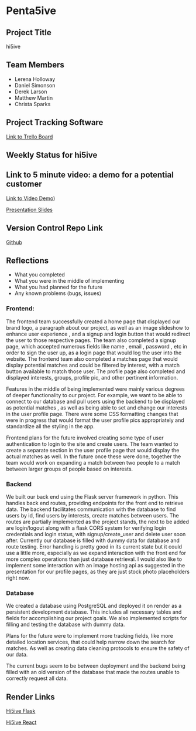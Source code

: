 # Penta5ive

## Project Title
hi5ive

## Team Members
- Lerena Holloway
- Daniel Simonson
- Derek Larson
- Matthew Martin
- Christa Sparks

## Project Tracking Software
[Link to Trello Board](https://trello.com/b/sBgqNqyE)


## Weekly Status for hi5ive

## Link to 5 minute video: a demo for a potential customer
[Link to Video Demo](https://youtu.be/8SnDZlPyweA?si=qKxDhncBXccCmSz4))

[Presentation Slides](https://docs.google.com/presentation/d/18C0lSGMVN8QgwIJdxYUt9PAw9BzccHCpdvyjWSQA7qU/edit?usp=sharing)


## Version Control Repo Link
[Github](https://github.com/Team5CSPB/hi5ive)

## Reflections

* What you completed
* What you were in the middle of implementing
* What you had planned for the future
* Any known problems (bugs, issues)

### Frontend: ###

The frontend team successfully created a home page that displayed our brand logo, a paragraph about our project, as well as an image slideshow to enhance user experience , and a signup and login button that would  redirect the user to those respective pages. The team also completed a signup page, which accepted numerous fields like name , email , password , etc in order to sign the user up, as a login page that would log the user into the website. The frontend team also completed a matches page that would display potential matches and could be filtered by interest, with a match button available to match those user. The profile page also completed and displayed interests, groups, profile pic, and other pertinent information. 


Features in the middle of being implemented were mainly various degrees of deeper functionality to our project. For example, we want to be able to connect to our database and pull users using the backend to be displayed as potential matches , as well as being able to set and change our interests in the user profile page. There were some CSS formatting changes that were in progress that would format the user profile pics appropriately and standardize all the styling in the app. 

Frontend plans for the future involved creating some type of user authentication to login to the site and create users. The team wanted to create a separate section in the user profile page that would display the actual matches as well. In the future once these were done, together the team would work on expanding a match between two people to a match between larger groups of people based on interests.

### Backend ###

We built our back end using the Flask server framework in python. This handles back end routes, providing endpoints for the front end to retrieve data. The backend facilitates communication with the database to find users by id, find users by interests, create matches between users. The routes are partially implemented as the project stands, the next to be added are login/logout along with a flask CORS system for verifying login credentials and login status, with signup/create_user and delete user soon after. Currently our database is filled with dummy data for database and route testing. Error handling is pretty good in its current state but it could use a little more, especially as we expand interaction with the front end for more complex operations than just database retrieval. I would also like to implement some interaction with an image hosting api as suggested in the presentation for our profile pages, as they are just stock photo placeholders right now.

### Database ###

We created a database using PostgreSQL and deployed it on render as a persistent development database. This includes all necessary tables and fields for accomplishing our project goals. We also implemented scripts for filling and testing the database with dummy data.

Plans for the future were to implement more tracking fields, like more detailed location services, that could help narrow down the search for matches. As well as creating data cleaning protocols to ensure the safety of our data.

The current bugs seem to be between deployment and the backend being filled with an old version of the database that made the routes unable to correctly request all data. 

## Render Links
[Hi5ive Flask](https://hi5ive-flask.onrender.com)

[Hi5ive React](https://hi5ive.onrender.com)
